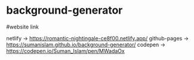 # background-generator

#website link

netlify -> https://romantic-nightingale-ce8f00.netlify.app/
github-pages -> https://sumanislam.github.io/background-generator/
codepen -> https://codepen.io/Suman_Islam/pen/MWadaOx
